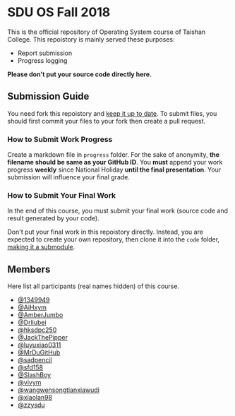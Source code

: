 # SDU OS Fall 2018

This is the official repository of Operating System course of Taishan College. This repoistory is mainly served these purposes:

* Report submission
* Progress logging

**Please don't put your source code directly here.**

## Submission Guide

You need fork this repoistory and [keep it up to date](https://help.github.com/articles/syncing-a-fork/). To submit files, you should first commit your files to your fork then create a pull request.

### How to Submit Work Progress

Create a markdown file in `progress` folder. For the sake of anonymity, **the filename should be same as your GitHub ID**. You **must** append your work progress **weekly** since National Holiday **until the final presentation**. Your submission will influence your final grade.

### How to Submit Your Final Work

In the end of this course, you must submit your final work (source code and result generated by your code).

Don't put your final work in this repoistory directly. Instead, you are expected to create your own repository, then clone it into the `code` folder, [making it a submodule](https://git-scm.com/book/zh/v1/Git-%E5%B7%A5%E5%85%B7-%E5%AD%90%E6%A8%A1%E5%9D%97).

## Members

Here list all participants (real names hidden) of this course.

* [@1349949](https://github.com/1349949)
* [@AiHxym](https://github.com/AiHxym)
* [@AmberJumbo](https://github.com/AmberJumbo)
* [@Drliubei](https://github.com/Drliubei)
* [@hksdpc250](https://github.com/hksdpc250)
* [@JackThePipper](https://github.com/JackThePipper)
* [@luyuxiao0311](https://github.com/luyuxiao0311)
* [@MrDuGitHub](https://github.com/MrDuGitHub)
* [@sadpencil](https://github.com/sadpencil)
* [@sfd158](https://github.com/sfd158)
* [@SlashBoy](https://github.com/SlashBoy)
* [@vivym](https://github.com/vivym)
* [@wangwensongtianxiawudi](https://github.com/wangwensongtianxiawudi)
* [@xiaolan98](https://github.com/xiaolan98)
* [@zzysdu](https://github.com/zzysdu)

